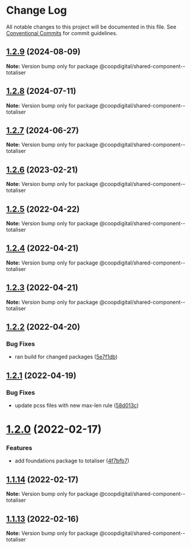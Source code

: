 # Change Log

All notable changes to this project will be documented in this file.
See [Conventional Commits](https://conventionalcommits.org) for commit guidelines.

## [1.2.9](https://github.com/coopdigital/coop-frontend/compare/@coopdigital/shared-component--totaliser@1.2.8...@coopdigital/shared-component--totaliser@1.2.9) (2024-08-09)

**Note:** Version bump only for package @coopdigital/shared-component--totaliser





## [1.2.8](https://github.com/coopdigital/coop-frontend/compare/@coopdigital/shared-component--totaliser@1.2.7...@coopdigital/shared-component--totaliser@1.2.8) (2024-07-11)

**Note:** Version bump only for package @coopdigital/shared-component--totaliser





## [1.2.7](https://github.com/coopdigital/coop-frontend/compare/@coopdigital/shared-component--totaliser@1.2.6...@coopdigital/shared-component--totaliser@1.2.7) (2024-06-27)

**Note:** Version bump only for package @coopdigital/shared-component--totaliser





## [1.2.6](https://github.com/coopdigital/coop-frontend/compare/@coopdigital/shared-component--totaliser@1.2.5...@coopdigital/shared-component--totaliser@1.2.6) (2023-02-21)

**Note:** Version bump only for package @coopdigital/shared-component--totaliser





## [1.2.5](https://github.com/coopdigital/coop-frontend/compare/@coopdigital/shared-component--totaliser@1.2.4...@coopdigital/shared-component--totaliser@1.2.5) (2022-04-22)

**Note:** Version bump only for package @coopdigital/shared-component--totaliser





## [1.2.4](https://github.com/coopdigital/coop-frontend/compare/@coopdigital/shared-component--totaliser@1.2.3...@coopdigital/shared-component--totaliser@1.2.4) (2022-04-21)

**Note:** Version bump only for package @coopdigital/shared-component--totaliser





## [1.2.3](https://github.com/coopdigital/coop-frontend/compare/@coopdigital/shared-component--totaliser@1.2.2...@coopdigital/shared-component--totaliser@1.2.3) (2022-04-21)

**Note:** Version bump only for package @coopdigital/shared-component--totaliser





## [1.2.2](https://github.com/coopdigital/coop-frontend/compare/@coopdigital/shared-component--totaliser@1.2.1...@coopdigital/shared-component--totaliser@1.2.2) (2022-04-20)


### Bug Fixes

* ran build for changed packages ([5e7f1db](https://github.com/coopdigital/coop-frontend/commit/5e7f1dbdf38ca13b8233b81f72d3725b8a47d834))





## [1.2.1](https://github.com/coopdigital/coop-frontend/compare/@coopdigital/shared-component--totaliser@1.2.0...@coopdigital/shared-component--totaliser@1.2.1) (2022-04-19)


### Bug Fixes

* update pcss files with new max-len rule ([58d013c](https://github.com/coopdigital/coop-frontend/commit/58d013c58111ff07521b792b0538bca2690efc74))





# [1.2.0](https://github.com/coopdigital/coop-frontend/compare/@coopdigital/shared-component--totaliser@1.1.14...@coopdigital/shared-component--totaliser@1.2.0) (2022-02-17)


### Features

* add foundations package to totaliser ([4f7bfb7](https://github.com/coopdigital/coop-frontend/commit/4f7bfb7ba745993387464d22c059a7539645dcfa))





## [1.1.14](https://github.com/coopdigital/coop-frontend/compare/@coopdigital/shared-component--totaliser@1.1.13...@coopdigital/shared-component--totaliser@1.1.14) (2022-02-17)

**Note:** Version bump only for package @coopdigital/shared-component--totaliser





## [1.1.13](https://github.com/coopdigital/coop-frontend/compare/@coopdigital/shared-component--totaliser@1.1.12...@coopdigital/shared-component--totaliser@1.1.13) (2022-02-16)

**Note:** Version bump only for package @coopdigital/shared-component--totaliser
